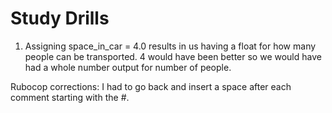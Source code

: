 # Study Drills
1. Assigning space_in_car = 4.0 results in us having a float for
how many people can be transported.  4 would have been better so we would
have had a whole number output for number of people.

Rubocop corrections: I had to go back and insert a space after each comment
starting with the #.
